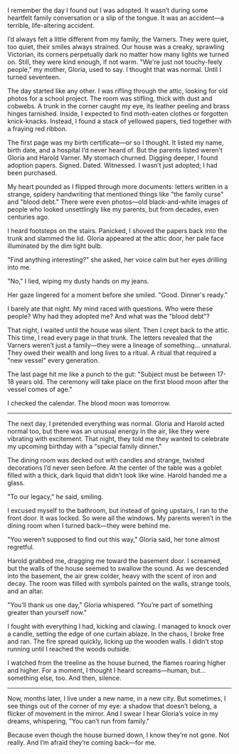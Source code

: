 I remember the day I found out I was adopted. It wasn’t during some heartfelt family conversation or a slip of the tongue. It was an accident—a terrible, life-altering accident.

I’d always felt a little different from my family, the Varners. They were quiet, too quiet, their smiles always strained. Our house was a creaky, sprawling Victorian, its corners perpetually dark no matter how many lights we turned on. Still, they were kind enough, if not warm. "We're just not touchy-feely people," my mother, Gloria, used to say. I thought that was normal. Until I turned seventeen.

The day started like any other. I was rifling through the attic, looking for old photos for a school project. The room was stifling, thick with dust and cobwebs. A trunk in the corner caught my eye, its leather peeling and brass hinges tarnished. Inside, I expected to find moth-eaten clothes or forgotten knick-knacks. Instead, I found a stack of yellowed papers, tied together with a fraying red ribbon.

The first page was my birth certificate—or so I thought. It listed my name, birth date, and a hospital I’d never heard of. But the parents listed weren’t Gloria and Harold Varner. My stomach churned. Digging deeper, I found adoption papers. Signed. Dated. Witnessed. I wasn’t just adopted; I had been purchased.

My heart pounded as I flipped through more documents: letters written in a strange, spidery handwriting that mentioned things like "the family curse" and "blood debt." There were even photos—old black-and-white images of people who looked unsettlingly like my parents, but from decades, even centuries ago.

I heard footsteps on the stairs. Panicked, I shoved the papers back into the trunk and slammed the lid. Gloria appeared at the attic door, her pale face illuminated by the dim light bulb.

"Find anything interesting?" she asked, her voice calm but her eyes drilling into me.

"No," I lied, wiping my dusty hands on my jeans.

Her gaze lingered for a moment before she smiled. "Good. Dinner's ready."

I barely ate that night. My mind raced with questions. Who were these people? Why had they adopted me? And what was the "blood debt"?

That night, I waited until the house was silent. Then I crept back to the attic. This time, I read every page in that trunk. The letters revealed that the Varners weren’t just a family—they were a lineage of something... unnatural. They owed their wealth and long lives to a ritual. A ritual that required a "new vessel" every generation.

The last page hit me like a punch to the gut: "Subject must be between 17-18 years old. The ceremony will take place on the first blood moon after the vessel comes of age."

I checked the calendar. The blood moon was tomorrow.


---

The next day, I pretended everything was normal. Gloria and Harold acted normal too, but there was an unusual energy in the air, like they were vibrating with excitement. That night, they told me they wanted to celebrate my upcoming birthday with a "special family dinner."

The dining room was decked out with candles and strange, twisted decorations I’d never seen before. At the center of the table was a goblet filled with a thick, dark liquid that didn’t look like wine. Harold handed me a glass.

"To our legacy," he said, smiling.

I excused myself to the bathroom, but instead of going upstairs, I ran to the front door. It was locked. So were all the windows. My parents weren’t in the dining room when I turned back—they were behind me.

"You weren’t supposed to find out this way," Gloria said, her tone almost regretful.

Harold grabbed me, dragging me toward the basement door. I screamed, but the walls of the house seemed to swallow the sound. As we descended into the basement, the air grew colder, heavy with the scent of iron and decay. The room was filled with symbols painted on the walls, strange tools, and an altar.

"You’ll thank us one day," Gloria whispered. "You’re part of something greater than yourself now."

I fought with everything I had, kicking and clawing. I managed to knock over a candle, setting the edge of one curtain ablaze. In the chaos, I broke free and ran. The fire spread quickly, licking up the wooden walls. I didn’t stop running until I reached the woods outside.

I watched from the treeline as the house burned, the flames roaring higher and higher. For a moment, I thought I heard screams—human, but... something else, too. And then, silence.


---

Now, months later, I live under a new name, in a new city. But sometimes, I see things out of the corner of my eye: a shadow that doesn’t belong, a flicker of movement in the mirror. And I swear I hear Gloria’s voice in my dreams, whispering, "You can’t run from family."

Because even though the house burned down, I know they’re not gone. Not really. And I’m afraid they’re coming back—for me.

